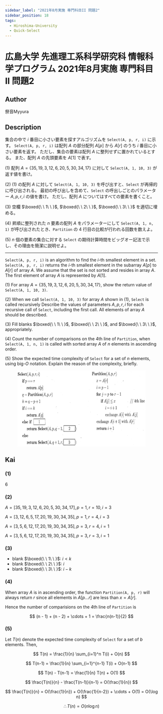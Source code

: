 ```yaml
---
sidebar_label: "2021年8月実施 専門科目II 問題2"
sidebar_position: 18
tags:
  - Hiroshima-University
  - Quick-Select
---
```

# 広島大学 先進理工系科学研究科 情報科学プログラム 2021年8月実施 専門科目II 問題2


## **Author**
祭音Myyura

## **Description**
集合の中で $i$ 番目に小さい要素を探すアルゴリズムを `Select(A, p, r, i)` に示す。
`Select(A, p, r, i)` は配列 $A$ の部分配列 $A[p]$ から $A[r]$ のうち $i$ 番目に小さい要素を返す。
ただし、集合の要素は配列 $A$ に整列せずに置かれているとする。
また、配列 $A$ の先頭要素を $A[1]$ で表す。

(1) 配列 $A = \{35, 19, 3, 12, 6, 20, 5, 30, 34, 17\}$ に対して `Select(A, 1, 10, 3)` が返す値を書け。

(2) (1) の配列 $A$ に対して `Select(A, 1, 10, 3)` を呼び出すと、`Select` が再帰的に呼び出される。
最初の呼び出しを含めて、`Select` の呼出しごとのパラメーター $A, p, r, i$ の値を書け。
ただし、配列 $A$ についてはすべての要素を書くこと。

(3) 空欄 $\boxed{\ \ 1\ \ }$, $\boxed{\ \ 2\ \ }$, $\boxed{\ \ 3\ \ }$ を適切に埋める。

(4) 昇順に整列された $n$ 要素の配列 $A$ をパラメーターにして `Select(A, 1, n, 1)` が呼び出されたとき、`Partition` の 4 行目の比較が行われる回数を数えよ。

(5) $n$ 個の要素の集合に対する `Select` の期待計算時間をビッグオー記法で示し、その理由を簡潔に説明せよ。

--------------------------------------------------------


`Select(A, p, r, i)` is an algorithm to find the $i$-th smallest element in a set.
`Select(A, p, r, i)` returns the $i$-th smallest element in the subarray $A[p]$ to $A[r]$ of array $A$.
We assume that the set is not sorted and resides in array $A$.
The first element of array $A$ is represented by $A[1]$.

(1) For array $A = \{35, 19, 3, 12, 6, 20, 5, 30, 34, 17\}$, show the return value of `Select(A, 1, 10, 3)`.

(2) When we call `Select(A, 1, 10, 3)` for array $A$ shown in (1), `Select` is called recursively
 Describe the values of parameters $A, p, r, i$ for each recursive call of `Select`, including the first call. All elements of array $A$ should be described.

(3) Fill blanks $\boxed{\ \ 1\ \ }$, $\boxed{\ \ 2\ \ }$, and $\boxed{\ \ 3\ \ }$, appropriately.

(4) Count the number of comparisons on the 4th line of `Partition`, when `Select(A, 1, n, 1)` is called with sorted array $A$ of $n$ elements in ascending order.

(5) Show the expected time complexity of `Select` for a set of $n$ elements, using big-$O$ notation. Explain the reason of the complexity, briefly.

<figure style="text-aligned:center;">
  <img src="https://raw.githubusercontent.com/Myyura/the_kai_project_assets/main/kakomonn/hiroshima_university/ASE/is_202108_senmon_II_2_p1.png" width="600" height="250" alt=""/>
</figure>

## **Kai**
### (1)
$6$

### (2)

$A = [35, 19, 3, 12, 6, 20, 5, 30, 34, 17], p = 1, r = 10, i = 3$

$A = [3, 12, 6, 5, 17, 20, 19, 30, 34, 35], p = 1, r = 4, i = 3$

$A = [3, 5, 6, 12, 17, 20, 19, 30, 34, 35], p = 3, r = 4, i = 1$

$A = [3, 5, 6, 12, 17, 20, 19, 30, 34, 35], p = 3, r = 3, i = 1$

### (3)
- blank $\boxed{\ \ 1\ \ }$: $i < k$
- blank $\boxed{\ \ 2\ \ }$: $i$
- blank $\boxed{\ \ 3\ \ }$: $i - k$

### (4)
When array $A$ is in ascending order, the function `Partition(A, p, r)` will always return $r$ since all elements in $A[p \ldots r]$ are less than $x = A[r]$.

Hence the number of comparisions on the 4th line of `Partition` is

$$
(n - 1) + (n - 2) + \cdots + 1 = \frac{n(n-1)}{2}
$$

### (5)
Let $T(n)$ denote the expected time complexity of `Select` for a set of $b$ elements.
Then,

$$
T(n) = \frac{1}{n} \sum_{i=1}^n T(i) + O(n)
$$

$$
T(n-1) = \frac{1}{n} \sum_{i=1}^{n-1} T(i) + O(n-1)
$$

$$
T(n) - T(n-1) = \frac{1}{n} T(n) + O(1)
$$

$$
\frac{T(n)}{n} - \frac{T(n-1)}{n-1} = O(\frac{1}{n})
$$

$$
\frac{T(n)}{n} = O(\frac{1}{n}) + O(\frac{1}{n-2}) + \cdots + O(1) = O(\log n)
$$

$$
\therefore T(n) = O(n \log n)
$$
